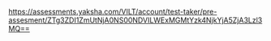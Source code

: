 https://assessments.yaksha.com/VILT/account/test-taker/pre-assesment/ZTg3ZDI1ZmUtNjA0NS00NDVILWExMGMtYzk4NjkYjA5ZjA3Lzl3MQ==

